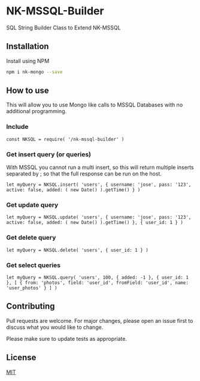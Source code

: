 # NK-MSSQL-Builder
SQL String Builder Class to Extend NK-MSSQL

## Installation

Install using NPM

```bash
npm i nk-mongo --save
```

## How to use

This will allow you to use Mongo like calls to MSSQL Databases with no additional programming.

### Include
```node
const NKSQL = require( '/nk-mssql-builder' )
```

### Get insert query (or queries)

With MSSQL you cannot run a multi insert, so this will return multiple inserts separated by ; so that the full response can be run on the host.

```node
let myQuery = NKSQL.insert( 'users', { username: 'jose', pass: '123', active: false, added: ( new Date() ).getTime() } )
```

### Get update query

```node
let myQuery = NKSQL.update( 'users', { username: 'jose', pass: '123', active: false, added: ( new Date() ).getTime() }, { user_id: 1 } )
```

### Get delete query

```node
let myQuery = NKSQL.delete( 'users', { user_id: 1 } )
```

### Get select queries

```node
let myQuery = NKSQL.query( 'users', 100, { added: -1 }, { user_id: 1 }, [ { from: 'photos', field: 'user_id', fromField: 'user_id', name: 'user_photos' } ] )
```


## Contributing
Pull requests are welcome. For major changes, please open an issue first to discuss what you would like to change.

Please make sure to update tests as appropriate.

## License
[MIT](https://choosealicense.com/licenses/mit/)
